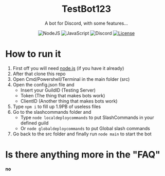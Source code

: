 <h1 align="center">TestBot123</h1>
<p align="center">A bot for Discord, with some features...</p>

<div align="center">
    <img src="https://img.shields.io/badge/node.js-6DA55F?style=for-the-badge&logo=node.js&logoColor=white" alt="NodeJS">
    <img src="https://img.shields.io/badge/javascript-%23323330.svg?style=for-the-badge&logo=javascript&logoColor=%23F7DF1E" alt="JavaScript">
    <img src="https://img.shields.io/badge/Discord.JS%20v13-%237289DA.svg?style=for-the-badge&logo=discord&logoColor=white" alt="Discord">
    <a href="./LICENSE">
        <img src="https://img.shields.io/github/license/Brisolo32/TestBot123?style=for-the-badge" alt="License">
    </a>
</div>

# How to run it
1. First off you will need [node.js](https://nodejs.org/en/) (if you have it already)<br>
2. After that clone this repo
3. Open Cmd/Powershell/Terminal in the main folder (src)
4. Open the config.json file and
    - Insert your GuildID (Testing Server)
    - Token (The thing that makes bots work)
    - ClientID (Another thing that makes bots work)
5. Type `npm i` to fill up 1.9PB of useless files
6. Go to the slashcommands folder and 
    - Type `node localdeploycommands` to put SlashCommands in your defined guild 
    - Or `node globaldeploycommands` to put Global slash commands
8. Go back to the src folder and finally run `node main` to start the bot

# Is there anything more in the "FAQ"

**no**
